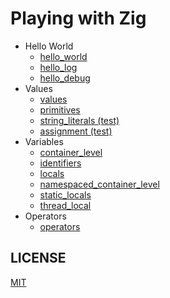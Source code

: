 # Playing with Zig

* Hello World
  * [hello_world](/hello_world/hello_world.zig)
  * [hello_log](/hello_world/hello_log.zig)
  * [hello_debug](/hello_world/hello_debug.zig)
* Values
  * [values](/values/values.zig)
  * [primitives](/values/primitives.zig)
  * [string_literals (test)](/values/string_literals.test.zig)
  * [assignment (test)](/values/assignment.test.zig)
* Variables
  * [container_level](/variables/container_level.test.zig)
  * [identifiers](/variables/identifiers.test.zig)
  * [locals](/variables/locals.test.zig)
  * [namespaced_container_level](/variables/namespaced_container_level.test.zig)
  * [static_locals](/variables/static_locals.test.zig)
  * [thread_local](/variables/thread_local.test.zig)
* Operators
  * [operators](/operators/operators.test.zig)

## LICENSE

[MIT](LICENSE)
